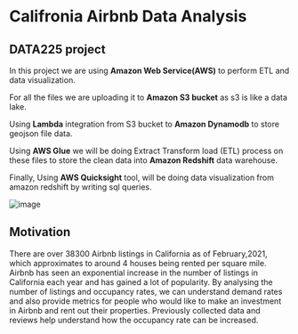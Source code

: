 #  Califronia Airbnb Data Analysis

## DATA225 project

In this project we are using **Amazon Web Service(AWS)** to perform ETL and data visualization.

For all the files we are uploading it to **Amazon S3 bucket** as s3 is like a data lake.

Using **Lambda** integration from S3 bucket to **Amazon Dynamodb** to store geojson file data.

Using **AWS Glue** we will be doing Extract Transform load (ETL) process on these files to store the clean data into **Amazon Redshift** data warehouse.

Finally, Using **AWS Quicksight** tool, will be doing data visualization from amazon redshift by writing sql queries.

![image](https://user-images.githubusercontent.com/60303995/117523472-5fe3e900-af6d-11eb-87ce-f621c0e844c9.png)


## Motivation

There are over 38300 Airbnb listings in California as of February,2021, which approximates to around 4 houses being rented per square mile. Airbnb has seen an exponential increase in the number of listings in California each year and has gained a lot of popularity. By analysing the number of listings and occupancy rates, we can understand demand rates and also provide metrics for people who would like to make an investment in Airbnb and rent out their properties. Previously collected data and reviews help understand how the occupancy rate can be increased.



